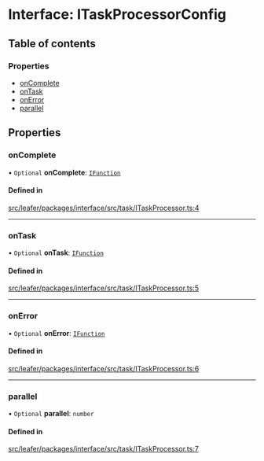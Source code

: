 # Interface: ITaskProcessorConfig

## Table of contents

### Properties

- [onComplete](ITaskProcessorConfig.md#oncomplete)
- [onTask](ITaskProcessorConfig.md#ontask)
- [onError](ITaskProcessorConfig.md#onerror)
- [parallel](ITaskProcessorConfig.md#parallel)

## Properties

### onComplete

• `Optional` **onComplete**: [`IFunction`](IFunction.md)

#### Defined in

[src/leafer/packages/interface/src/task/ITaskProcessor.ts:4](https://github.com/leaferjs/leafer/blob/ddf9650d989917c451947b101193d83f38b9fdcf/packages/interface/src/task/ITaskProcessor.ts#L4)

___

### onTask

• `Optional` **onTask**: [`IFunction`](IFunction.md)

#### Defined in

[src/leafer/packages/interface/src/task/ITaskProcessor.ts:5](https://github.com/leaferjs/leafer/blob/ddf9650d989917c451947b101193d83f38b9fdcf/packages/interface/src/task/ITaskProcessor.ts#L5)

___

### onError

• `Optional` **onError**: [`IFunction`](IFunction.md)

#### Defined in

[src/leafer/packages/interface/src/task/ITaskProcessor.ts:6](https://github.com/leaferjs/leafer/blob/ddf9650d989917c451947b101193d83f38b9fdcf/packages/interface/src/task/ITaskProcessor.ts#L6)

___

### parallel

• `Optional` **parallel**: `number`

#### Defined in

[src/leafer/packages/interface/src/task/ITaskProcessor.ts:7](https://github.com/leaferjs/leafer/blob/ddf9650d989917c451947b101193d83f38b9fdcf/packages/interface/src/task/ITaskProcessor.ts#L7)
